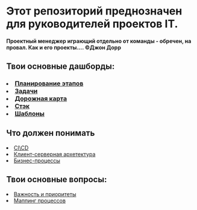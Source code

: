 <h1> Этот репозиторий преднозначен для руководителей проектов IT. </h1>
<h4> Проектный менеджер играющий отдельно от команды - обречен, на провал. Как и его проекты....
©Джон Дорр </h4>

<h2> Твои основные дашборды: </h2> 
<h3> 
    <li> <a class="link-1" href="https://clck.ru/382PaF ">Планирование этапов</a> </li>
    <li> <a class="link-2" href="https://clck.ru/382PsR">Задачи</a> </li>
    <li> <a class="link-3" href="https://clck.ru/382Qo3">Дорожная карта</a> </li>
    <li> <a class="link-4" href="https://clck.ru/382KNk">Стэк</a> </li>
    <li> <a class="link-5" href="https://clck.ru/382LiG">Шаблоны</a> </li>
</h3>

<h2> Что должен понимать </h2> 
<li> <a class="link-6" href="#">CI\CD</a> </li>
<li> <a class="link-7" href="#">Клиент-серверная архетектура</a> </li>
<li> <a class="link-7" href="#">Бизнес-процессы</a> </li>

<h2> Твои основные вопросы: </h2> 
<li> <a class="link-6" href="https://clck.ru/382NPz">Важность и приоритеты</a> </li>
<li> <a class="link-7" href="https://clck.ru/382MwW">Маппинг процессов</a> </li>
